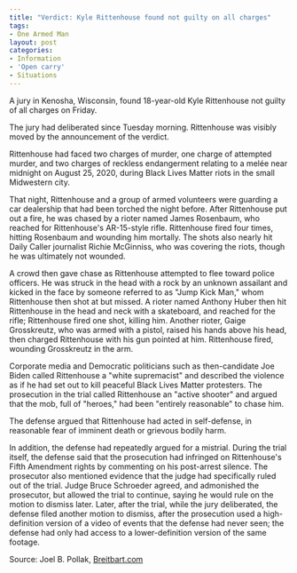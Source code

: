 ```yaml
---
title: "Verdict: Kyle Rittenhouse found not guilty on all charges"
tags:
- One Armed Man
layout: post
categories:
- Information
- 'Open carry'
- Situations
---
```


A jury in Kenosha, Wisconsin, found 18-year-old Kyle Rittenhouse not guilty of all charges on Friday.

The jury had deliberated since Tuesday morning. Rittenhouse was visibly moved by the announcement of the verdict.

Rittenhouse had faced two charges of murder, one charge of attempted murder, and two charges of reckless endangerment relating to a melée near midnight on August 25, 2020, during Black Lives Matter riots in the small Midwestern city.

That night, Rittenhouse and a group of armed volunteers were guarding a car dealership that had been torched the night before. After Rittenhouse put out a fire, he was chased by a rioter named James Rosenbaum, who reached for Rittenhouse's AR-15-style rifle. Rittenhouse fired four times, hitting Rosenbaum and wounding him mortally. The shots also nearly hit Daily Caller journalist Richie McGinniss, who was covering the riots, though he was ultimately not wounded.

A crowd then gave chase as Rittenhouse attempted to flee toward police officers. He was struck in the head with a rock by an unknown assailant and kicked in the face by someone referred to as "Jump Kick Man," whom Rittenhouse then shot at but missed. A rioter named Anthony Huber then hit Rittenhouse in the head and neck with a skateboard, and reached for the rifle; Rittenhouse fired one shot, killing him. Another rioter, Gaige Grosskreutz, who was armed with a pistol, raised his hands above his head, then charged Rittenhouse with his gun pointed at him. Rittenhouse fired, wounding Grosskreutz in the arm.

Corporate media and Democratic politicians such as then-candidate Joe Biden called Rittenhouse a "white supremacist" and described the violence as if he had set out to kill peaceful Black Lives Matter protesters. The prosecution in the trial called Rittenhouse an "active shooter" and argued that the mob, full of "heroes," had been "entirely reasonable" to chase him.

The defense argued that Rittenhouse had acted in self-defense, in reasonable fear of imminent death or grievous bodily harm.

In addition, the defense had repeatedly argued for a mistrial. During the trial itself, the defense said that the prosecution had infringed on Rittenhouse's Fifth Amendment rights by commenting on his post-arrest silence. The prosecutor also mentioned evidence that the judge had specifically ruled out of the trial. Judge Bruce Schroeder agreed, and admonished the prosecutor, but allowed the trial to continue, saying he would rule on the motion to dismiss later. Later, after the trial, while the jury deliberated, the defense filed another motion to dismiss, after the prosecution used a high-definition version of a video of events that the defense had never seen; the defense had only had access to a lower-definition version of the same footage.

Source: Joel B. Pollak, [Breitbart.com](https://www.breitbart.com/law-and-order/2021/11/19/verdict-kyle-rittenhouse-found-not-guilty-on-all-charges/)